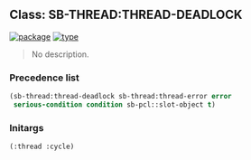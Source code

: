 ## Class: SB-THREAD:THREAD-DEADLOCK
[![package](https://img.shields.io/badge/Package-SB--THREAD-5f9ea0.svg?style=social&colorA=999999)](../) [![type](https://img.shields.io/badge/Type-Class-5f9ea0.svg?style=social&colorA=999999)](../#class) 

> No description.

### Precedence list
```cl
(sb-thread:thread-deadlock sb-thread:thread-error error
 serious-condition condition sb-pcl::slot-object t)
```
### Initargs
```cl
(:thread :cycle)
```
